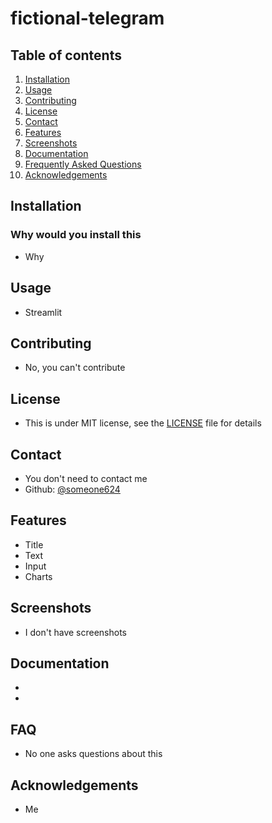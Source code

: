 # fictional-telegram

## Table of contents
1. [Installation](#installation)
2. [Usage](#usage)
3. [Contributing](#contributing)
4. [License](#license)
5. [Contact](#contact)
6. [Features](#features)
7. [Screenshots](#screenshots)
8. [Documentation](#documentation)
9. [Frequently Asked Questions](#faq)
10. [Acknowledgements](#acknowledgements)

## Installation
### Why would you install this
- Why

## Usage
- Streamlit

## Contributing
- No, you can't contribute

## License
- This is under MIT license, see the [LICENSE](LICENSE) file for details

## Contact
- You don't need to contact me
- Github: [@someone624](https://github.com/someone624)

## Features
- Title
- Text
- Input
- Charts

## Screenshots
- I don't have screenshots

## Documentation
- 
- 

## FAQ
- No one asks questions about this

## Acknowledgements
- Me
